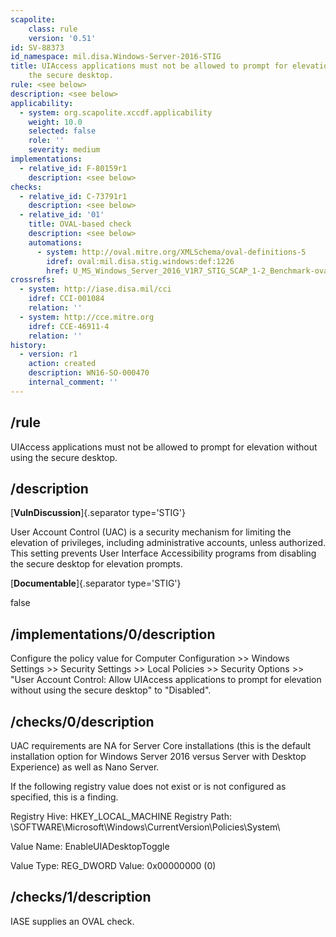 ```yaml
---
scapolite:
    class: rule
    version: '0.51'
id: SV-88373
id_namespace: mil.disa.Windows-Server-2016-STIG
title: UIAccess applications must not be allowed to prompt for elevation without using
    the secure desktop.
rule: <see below>
description: <see below>
applicability:
  - system: org.scapolite.xccdf.applicability
    weight: 10.0
    selected: false
    role: ''
    severity: medium
implementations:
  - relative_id: F-80159r1
    description: <see below>
checks:
  - relative_id: C-73791r1
    description: <see below>
  - relative_id: '01'
    title: OVAL-based check
    description: <see below>
    automations:
      - system: http://oval.mitre.org/XMLSchema/oval-definitions-5
        idref: oval:mil.disa.stig.windows:def:1226
        href: U_MS_Windows_Server_2016_V1R7_STIG_SCAP_1-2_Benchmark-oval.xml
crossrefs:
  - system: http://iase.disa.mil/cci
    idref: CCI-001084
    relation: ''
  - system: http://cce.mitre.org
    idref: CCE-46911-4
    relation: ''
history:
  - version: r1
    action: created
    description: WN16-SO-000470
    internal_comment: ''
---
```



## /rule

UIAccess applications must not be allowed to prompt for elevation without using the secure desktop.

## /description

[**VulnDiscussion**]{.separator type='STIG'}

User Account Control (UAC) is a security mechanism for limiting the elevation of privileges, including administrative accounts, unless authorized. This setting prevents User Interface Accessibility programs from disabling the secure desktop for elevation prompts.

[**Documentable**]{.separator type='STIG'}

false

## /implementations/0/description

Configure the policy value for Computer Configuration >> Windows Settings >> Security Settings >> Local Policies >> Security Options >> "User Account Control: Allow UIAccess applications to prompt for elevation without using the secure desktop" to "Disabled".

## /checks/0/description

UAC requirements are NA for Server Core installations (this is the default installation option for Windows Server 2016 versus Server with Desktop Experience) as well as Nano Server.

If the following registry value does not exist or is not configured as specified, this is a finding.

Registry Hive: HKEY_LOCAL_MACHINE
Registry Path: \SOFTWARE\Microsoft\Windows\CurrentVersion\Policies\System\

Value Name: EnableUIADesktopToggle

Value Type: REG_DWORD
Value: 0x00000000 (0)

## /checks/1/description

IASE supplies an OVAL check.
